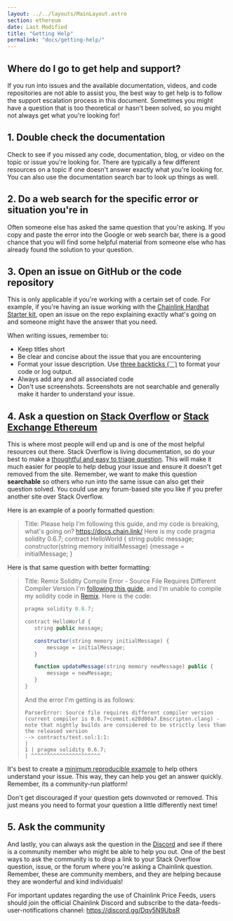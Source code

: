 ```yaml
---
layout: ../../layouts/MainLayout.astro
section: ethereum
date: Last Modified
title: "Getting Help"
permalink: "docs/getting-help/"
---
```

## Where do I go to get help and support?

If you run into issues and the available documentation, videos, and code repositories are not able to assist you, the best way to get help is to follow the support escalation process in this document. Sometimes you might have a question that is too theoretical or hasn't been solved, so you might not always get what you're looking for!

## 1. Double check the documentation

Check to see if you missed any code, documentation, blog, or video on the topic or issue you're looking for. There are typically a few different resources on a topic if one doesn't answer exactly what you're looking for. You can also use the documentation search bar to look up things as well.

## 2. Do a web search for the specific error or situation you're in

Often someone else has asked the same question that you're asking. If you copy and paste the error into the Google or web search bar, there is a good chance that you will find some helpful material from someone else who has already found the solution to your question.

## 3. Open an issue on GitHub or the code repository

This is only applicable if you're working with a certain set of code. For example, if you're having an issue working with the [Chainlink Hardhat Starter kit](https://github.com/smartcontractkit/hardhat-starter-kit), open an issue on the repo explaining exactly what's going on and someone might have the answer that you need.

When writing issues, remember to:
- Keep titles short
- Be clear and concise about the issue that you are encountering
- Format your issue description. Use [three backticks (```)](https://www.freecodecamp.org/news/how-to-format-code-in-markdown/#code-blocks) to format your code or log output.
- Always add any and all associated code
- Don't use screenshots. Screenshots are not searchable and generally make it harder to understand your issue.

## 4. Ask a question on [Stack Overflow](https://stackoverflow.com/questions/ask?tags=chainlink) or [Stack Exchange Ethereum](https://ethereum.stackexchange.com/)

This is where most people will end up and is one of the most helpful resources out there. Stack Overflow is living documentation, so do your best to make a [thoughtful and easy to triage question](https://stackoverflow.com/help/how-to-ask). This will make it much easier for people to help debug your issue and ensure it doesn't get removed from the site. Remember, we want to make this question **searchable** so others who run into the same issue can also get their question solved. You could use any forum-based site you like if you prefer another site over Stack Overflow.

Here is an example of a poorly formatted question:

> Title: Please help
> I'm following this guide, and my code is breaking, what's going on?
> https://docs.chain.link/
> Here is my code
> pragma solidity 0.6.7; contract HelloWorld { string public message; constructor(string memory initialMessage) {message = initialMessage; }

Here is that same question with better formatting:

> Title: Remix Solidity Compile Error - Source File Requires Different Compiler Version
> I'm [following this guide](/docs/deploy-your-first-contract/), and I'm unable to compile my solidity code in [Remix](https://remix.ethereum.org/).
> Here is the code:
> ```javascript
> pragma solidity 0.6.7;
>
> contract HelloWorld {
>    string public message;
>
>    constructor(string memory initialMessage) {
>        message = initialMessage;
>    }
>
>    function updateMessage(string memory newMessage) public {
>        message = newMessage;
>    }
>}
>```
>
> And the error I'm getting is as follows:
>
> ```
> ParserError: Source file requires different compiler version (current compiler is 0.8.7+commit.e28d00a7.Emscripten.clang) - note that nightly builds are considered to be strictly less than the released version
> --> contracts/test.sol:1:1:
> |
> 1 | pragma solidity 0.6.7;
> | ^^^^^^^^^^^^^^^^^^^^^^
>
> ```

It's best to create a [minimum reproducible example](https://stackoverflow.com/help/minimal-reproducible-example) to help others understand your issue. This way, they can help you get an answer quickly. Remember, its a community-run platform!

Don't get discouraged if your question gets downvoted or removed. This just means you need to format your question a little differently next time!

## 5. Ask the community

And lastly, you can always ask the question in the [Discord](https://discord.gg/2YHSAey) and see if there is a community member who might be able to help you out. One of the best ways to ask the community is to drop a link to your Stack Overflow question, issue, or the forum where you're asking a Chainlink question. Remember, these are community members, and they are helping because they are wonderful and kind individuals!

For important updates regarding the use of Chainlink Price Feeds, users should join the official Chainlink Discord and subscribe to the data-feeds-user-notifications channel: https://discord.gg/Dqy5N9UbsR

